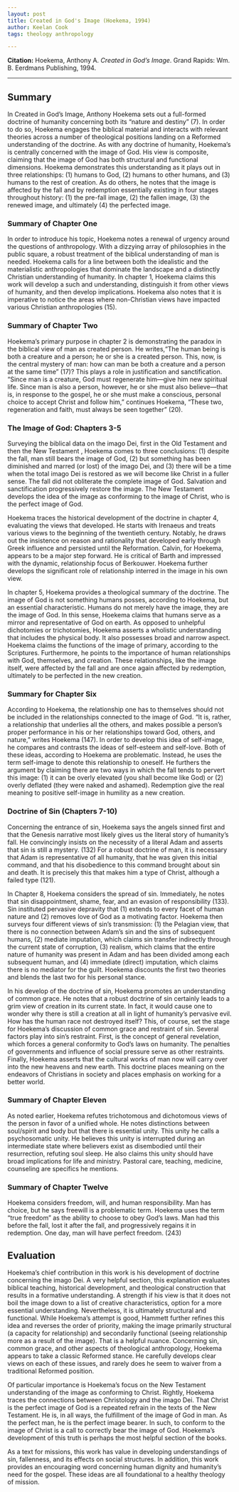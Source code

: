 ```yaml
---
layout: post
title: Created in God's Image (Hoekema, 1994)
author: Keelan Cook
tags: theology anthropology

---
```

**Citation:** Hoekema, Anthony A. *Created in God’s Image*. Grand Rapids: Wm. B. Eerdmans Publishing, 1994.

---

## Summary
In Created in God’s Image, Anthony Hoekema sets out a full-formed doctrine of humanity concerning both its “nature and destiny” (7). In order to do so, Hoekema engages the biblical material and interacts with relevant theories across a number of theological positions landing on a Reformed understanding of the doctrine. As with any doctrine of humanity, Hoekema’s is centrally concerned with the image of God. His view is composite, claiming that the image of God has both structural and functional dimensions. Hoekema demonstrates this understanding as it plays out in three relationships: (1) humans to God, (2) humans to other humans, and (3) humans to the rest of creation. As do others, he notes that the image is affected by the fall and by redemption essentially existing in four stages throughout history: (1) the pre-fall image, (2) the fallen image, (3) the renewed image, and ultimately (4) the perfected image.

### Summary of Chapter One
In order to introduce his topic, Hoekema notes a renewal of urgency around the questions of anthropology. With a dizzying array of philosophies in the public square, a robust treatment of the biblical understanding of man is needed. Hoekema calls for a line between both the idealistic and the materialistic anthropologies that dominate the landscape and a distinctly Christian understanding of humanity. In chapter 1, Hoekema claims this work will develop a such and understanding, distinguish it from other views of humanity, and then develop implications. Hoekema also notes that it is imperative to notice the areas where non-Christian views have impacted various Christian anthropologies (15).

### Summary of Chapter Two
Hoekema’s primary purpose in chapter 2 is demonstrating the paradox in the biblical view of man as created person. He writes,“The human being is both a creature and a person; he or she is a created person. This, now, is the central mystery of man: how can man be both a creature and a person at the same time” (17)? This plays a role in justification and sanctification. “Since man is a creature, God must regenerate him—give him new spiritual life. Since man is also a person, however, he or she must also believe—that is, in response to the gospel, he or she must make a conscious, personal choice to accept Christ and follow him,” continues Hoekema, “These two, regeneration and faith, must always be seen together” (20).

### The Image of God: Chapters 3-5
Surveying the biblical data on the imago Dei, first in the Old Testament and then the New Testament , Hoekema comes to three conclusions: (1) despite the fall, man still bears the image of God, (2) but something has been diminished and marred (or lost) of the imago Dei, and (3) there will be a time when the total imago Dei is restored as we will become like Christ in a fuller sense. The fall did not obliterate the complete image of God. Salvation and sanctification progressively restore the image. The New Testament develops the idea of the image as conforming to the image of Christ, who is the perfect image of God.

Hoekema traces the historical development of the doctrine in chapter 4, evaluating the views that developed. He starts with Irenaeus and treats various views to the beginning of the twentieth century. Notably, he draws out the insistence on reason and rationality that developed early through Greek influence and persisted until the Reformation. Calvin, for Hoekema, appears to be a major step forward. He is critical of Barth and impressed with the dynamic, relationship focus of Berkouwer. Hoekema further develops the significant role of relationship interred in the image in his own view.

In chapter 5, Hoekema provides a theological summary of the doctrine. The image of God is not something humans posses, according to Hoekema, but an essential characteristic. Humans do not merely have the image, they are the image of God. In this sense, Hoekema claims that humans serve as a mirror and representative of God on earth. As opposed to unhelpful dichotomies or trichotomies, Hoekema asserts a wholistic understanding that includes the physical body. It also possesses broad and narrow aspect. Hoekema claims the functions of the image of primary, according to the Scriptures. Furthermore, he points to the importance of human relationships with God, themselves, and creation. These relationships, like the image itself, were affected by the fall and are once again affected by redemption, ultimately to be perfected in the new creation.

### Summary for Chapter Six
According to Hoekema, the relationship one has to themselves should not be included in the relationships connected to the image of God. “It is, rather, a relationship that underlies all the others, and makes possible a person’s proper performance in his or her relationships toward God, others, and nature,” writes Hoekema (147). In order to develop this idea of self-image, he compares and contrasts the ideas of self-esteem and self-love. Both of these ideas, according to Hoekema are problematic. Instead, he uses the term self-image to denote this relationship to oneself. He furthers the argument by claiming there are two ways in which the fall tends to pervert this image: (1) it can be overly elevated (you shall become like God) or (2) overly deflated (they were naked and ashamed). Redemption give the real meaning to positive self-image in humility as a new creation.

### Doctrine of Sin (Chapters 7-10)
Concerning the entrance of sin, Hoekema says the angels sinned first and that the Genesis narrative most likely gives us the literal story of humanity’s fall. He convincingly insists on the necessity of a literal Adam and asserts that sin is still a mystery. (132) For a robust doctrine of man, it is necessary that Adam is representative of all humanity, that he was given this initial command, and that his disobedience to this command brought about sin and death. It is precisely this that makes him a type of Christ, although a failed type (121).

In Chapter 8, Hoekema considers the spread of sin. Immediately, he notes that sin disappointment, shame, fear, and an evasion of responsibility (133). Sin instituted pervasive depravity that (1) extends to every facet of human nature and (2) removes love of God as a motivating factor. Hoekema then surveys four different views of sin’s transmission: (1) the Pelagian view, that there is no connection between Adam’s sin and the sins of subsequent humans, (2) mediate imputation, which claims sin transfer indirectly through the current state of corruption, (3) realism, which claims that the entire nature of humanity was present in Adam and has been divided among each subsequent human, and (4) immediate (direct) imputation, which claims there is no mediator for the guilt. Hoekema discounts the first two theories and blends the last two for his personal stance.

In his develop of the doctrine of sin, Hoekema promotes an understanding of common grace. He notes that a robust doctrine of sin certainly leads to a grim view of creation in its current state. In fact, it would cause one to wonder why there is still a creation at all in light of humanity’s pervasive evil. How has the human race not destroyed itself? This, of course, set the stage for Hoekema’s discussion of common grace and restraint of sin. Several factors play into sin’s restraint. First, is the concept of general revelation, which forces a general conformity to God’s laws on humanity. The penalties of governments and influence of social pressure serve as other restraints. Finally, Hoekema asserts that the cultural works of man now will carry over into the new heavens and new earth. This doctrine places meaning on the endeavors of Christians in society and places emphasis on working for a better world.

### Summary of Chapter Eleven
As noted earlier, Hoekema refutes trichotomous and dichotomous views of the person in favor of a unified whole. He notes distinctions between soul/spirit and body but that there is essential unity. This unity he calls a psychosomatic unity. He believes this unity is interrupted during an intermediate state where believers exist as disembodied until their resurrection, refuting soul sleep. He also claims this unity should have broad implications for life and ministry. Pastoral care, teaching, medicine, counseling are specifics he mentions.

### Summary of Chapter Twelve
Hoekema considers freedom, will, and human responsibility. Man has choice, but he says freewill is a problematic term. Hoekema uses the term “true freedom” as the ability to choose to obey God’s laws. Man had this before the fall, lost it after the fall, and progressively regains it in redemption. One day, man will have perfect freedom. (243)

## Evaluation
Hoekema’s chief contribution in this work is his development of doctrine concerning the imago Dei. A very helpful section, this explanation evaluates biblical teaching, historical development, and theological construction that results in a formative understanding. A strength if his view is that it does not boil the image down to a list of creative characteristics, option for a more essential understanding. Nevertheless, it is ultimately structural and functional. While Hoekema’s attempt is good, Hammett further refines this idea and reverses the order of priority, making the image primarily structural (a capacity for relationship) and secondarily functional (seeing relationship more as a result of the image). That is a helpful nuance. Concerning sin, common grace, and other aspects of theological anthropology, Hoekema appears to take a classic Reformed stance. He carefully develops clear views on each of these issues, and rarely does he seem to waiver from a traditional Reformed position.

Of particular importance is Hoekema’s focus on the New Testament understanding of the image as conforming to Christ. Rightly, Hoekema traces the connections between Christology and the imago Dei. That Christ is the perfect image of God is a repeated refrain in the texts of the New Testament. He is, in all ways, the fulfillment of the image of God in man. As the perfect man, he is the perfect image bearer. In such, to conform to the image of Christ is a call to correctly bear the image of God. Hoekema’s development of this truth is perhaps the most helpful section of the books.

As a text for missions, this work has value in developing understandings of sin, fallenness, and its effects on social structures. In addition, this work provides an encouraging word concerning human dignity and humanity’s need for the gospel. These ideas are all foundational to a healthy theology of mission.

<!--stackedit_data:
eyJoaXN0b3J5IjpbLTczMTQ5MTQxMV19
-->